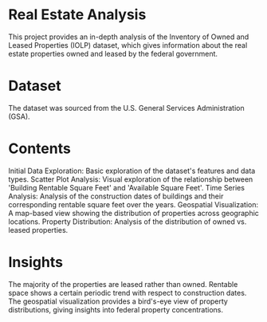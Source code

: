 # Real Estate Analysis
This project provides an in-depth analysis of the Inventory of Owned and Leased Properties (IOLP) dataset, which gives information about the real estate properties owned and leased by the federal government.

# Dataset
The dataset was sourced from the U.S. General Services Administration (GSA).

# Contents
Initial Data Exploration: Basic exploration of the dataset's features and data types.
Scatter Plot Analysis: Visual exploration of the relationship between 'Building Rentable Square Feet' and 'Available Square Feet'.
Time Series Analysis: Analysis of the construction dates of buildings and their corresponding rentable square feet over the years.
Geospatial Visualization: A map-based view showing the distribution of properties across geographic locations.
Property Distribution: Analysis of the distribution of owned vs. leased properties.

# Insights
The majority of the properties are leased rather than owned.
Rentable space shows a certain periodic trend with respect to construction dates.
The geospatial visualization provides a bird's-eye view of property distributions, giving insights into federal property concentrations.
